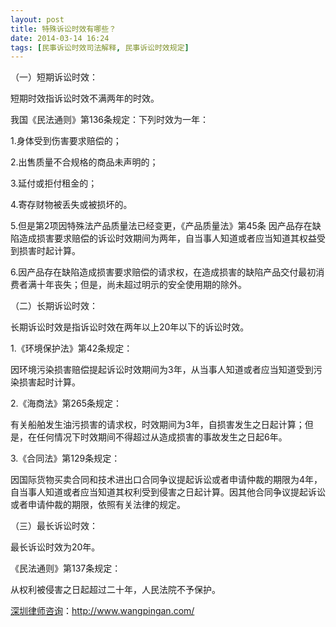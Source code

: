 ```yaml
---
layout: post
title: 特殊诉讼时效有哪些？
date: 2014-03-14 16:24
tags: [民事诉讼时效司法解释, 民事诉讼时效规定]
---
```

（一）短期诉讼时效：

短期时效指诉讼时效不满两年的时效。

我国《民法通则》第136条规定：下列时效为一年：

1.身体受到伤害要求赔偿的；

2.出售质量不合规格的商品未声明的；

3.延付或拒付租金的；

4.寄存财物被丢失或被损坏的。

5.但是第2项因特殊法产品质量法已经变更，《产品质量法》第45条 因产品存在缺陷造成损害要求赔偿的诉讼时效期间为两年，自当事人知道或者应当知道其权益受到损害时起计算。

6.因产品存在缺陷造成损害要求赔偿的请求权，在造成损害的缺陷产品交付最初消费者满十年丧失；但是，尚未超过明示的安全使用期的除外。

（二）长期诉讼时效：

长期诉讼时效是指诉讼时效在两年以上20年以下的诉讼时效。

1.《环境保护法》第42条规定：

因环境污染损害赔偿提起诉讼时效期间为3年，从当事人知道或者应当知道受到污染损害起时计算。

2.《海商法》第265条规定：

有关船舶发生油污损害的请求权，时效期间为3年，自损害发生之日起计算；但是，在任何情况下时效期间不得超过从造成损害的事故发生之日起6年。

3.《合同法》第129条规定：

因国际货物买卖合同和技术进出口合同争议提起诉讼或者申请仲裁的期限为4年，自当事人知道或者应当知道其权利受到侵害之日起计算。因其他合同争议提起诉讼或者申请仲裁的期限，依照有关法律的规定。

（三）最长诉讼时效：

最长诉讼时效为20年。

《民法通则》第137条规定：

从权利被侵害之日起超过二十年，人民法院不予保护。

<a href="http://www.wangpingan.com/">深圳律师咨询</a>：<a href="http://www.wangpingan.com/">http://www.wangpingan.com/</a>


